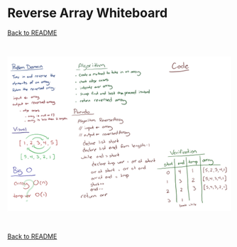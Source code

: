 # Reverse Array Whiteboard
[Back to README](./../README.md#reverse-an-array)

<br>

![append whiteboard](./assets/array-reverse.jpg)

<br>

[Back to README](./../README.md#reverse-an-array)